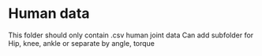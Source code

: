 # Human data
This folder should only contain .csv human joint data
Can add subfolder for Hip, knee, ankle
or separate by angle, torque

